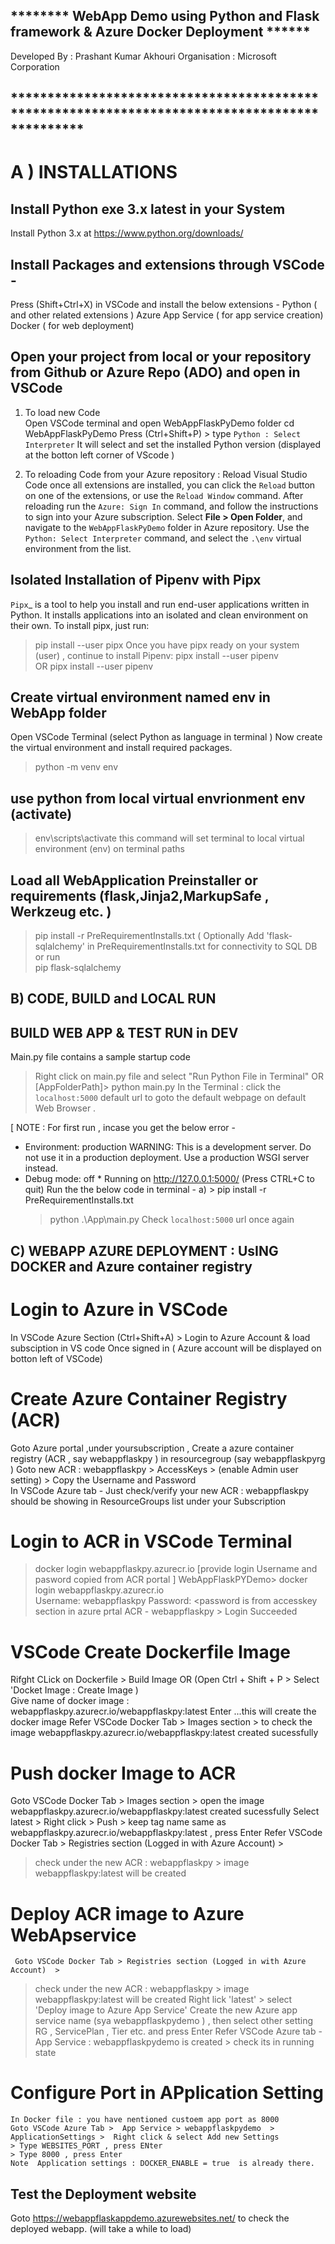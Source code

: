 ## ******** WebApp Demo using Python and Flask framework & Azure Docker Deployment  ****** ##
Developed By : Prashant Kumar Akhouri
Organisation : Microsoft Corporation
## ********************************************************************************************** ##

# A ) INSTALLATIONS 
## Install Python exe 3.x latest in your System
Install Python 3.x  at https://www.python.org/downloads/ 

## Install Packages and extensions through VSCode -
   Press (Shift+Ctrl+X) in VSCode and install the below extensions - 
    Python   ( and other related extensions )
    Azure App Service  ( for app service creation) 
    Docker  ( for web deployment) 

## Open your project from local or your repository from Github or Azure Repo (ADO) and open in VSCode

1. To load new Code  
   Open VSCode terminal and open WebAppFlaskPyDemo folder 
   cd  WebAppFlaskPyDemo 
    Press   (Ctrl+Shift+P) > type `Python : Select Interpreter`
   It will select and set the installed Python version (displayed at the botton left corner of VScode )

2. To reloading Code from your Azure repository :
   Reload Visual Studio Code once all extensions are installed, you can click the `Reload` button on one of the extensions, or use the `Reload Window` command.
   After reloading run the `Azure: Sign In` command, and follow the instructions to sign into your Azure subscription.
   Select **File > Open Folder**, and navigate to the `WebAppFlaskPyDemo` folder in Azure repository.
   Use the `Python: Select Interpreter` command, and select the `.\env` virtual environment from the list.

## Isolated Installation of Pipenv with Pipx
`Pipx`_ is a tool to help you install and run end-user applications written in Python. It installs applications into an isolated and clean environment on their own. To install pipx, just run:
> pip install --user pipx
Once you have pipx ready on your system (user) , continue to install Pipenv:
> pipx install --user pipenv    
OR
> pipx install --user pipenv 

## Create virtual environment named env in WebApp folder 
Open VSCode Terminal (select Python as language in terminal )
Now create the virtual environment and install required packages.
 > python -m venv env 

## use python from local virtual envrionment env  (activate)
> env\scripts\activate
this command will set terminal to local virtual environment (env) on terminal paths

## Load all WebApplication Preinstaller or requirements (flask,Jinja2,MarkupSafe , Werkzeug etc. ) 
> pip install -r PreRequirementInstalls.txt
 ( Optionally Add  'flask-sqlalchemy' in PreRequirementInstalls.txt  for connectivity to SQL DB
   or run  
   >  pip flask-sqlalchemy

## B) CODE, BUILD and LOCAL RUN 
## BUILD WEB APP  & TEST RUN in DEV 
 Main.py file contains a sample startup code  
 > Right click on main.py file and select "Run Python File in Terminal" 
 OR 
[AppFolderPath]> python main.py
In the Terminal : click the `localhost:5000` default url to goto the default webpage on default Web Browser .

[ NOTE : For first run , incase you get the below error -
 * Environment: production
   WARNING: This is a development server. Do not use it in a production deployment.
   Use a production WSGI server instead.
 * Debug mode: off  * Running on http://127.0.0.1:5000/ (Press CTRL+C to quit) 
   Run the  the below code in terminal  - 
   a) > pip install -r PreRequirementInstalls.txt
      > python .\App\main.py
   Check `localhost:5000` url once again 
 
## C) WEBAPP AZURE DEPLOYMENT : UsING DOCKER  and Azure container registry 
 # Login to Azure in VSCode
  In VSCode Azure Section (Ctrl+Shift+A) > Login to Azure Account & load subsciption  in VS code 
  Once signed in ( Azure account will be displayed on botton left of VSCode)
   
 # Create  Azure Container Registry (ACR)
 Goto Azure portal ,under yoursubscription , Create a azure container registry (ACR , say  webappflaskpy ) in resourcegroup  (say webappflaskpyrg )
 Goto new ACR : webappflaskpy > AccessKeys > (enable Admin user setting) > Copy the Username and Password  
 In VSCode Azure tab - Just check/verify your new ACR : webappflaskpy should be showing in ResourceGroups list under your Subscription 

 # Login to ACR in VSCode Terminal
 > docker login webappflaskpy.azurecr.io 
  [provide login Username and pasword copied from ACR portal ]
  WebAppFlaskPYDemo> docker login webappflaskpy.azurecr.io        
Username: webappflaskpy
Password: <password is from accesskey section in azure prtal ACR - webappflaskpy > 
Login Succeeded

# VSCode Create Dockerfile Image 
  Rifght CLick on Dockerfile > Build Image OR  (Open Ctrl + Shift + P  > Select 'Docket Image : Create Image )  
  Give name of docker image : webappflaskpy.azurecr.io/webappflaskpy:latest 
  Enter ...this will create the docker image
  Refer VSCode Docker Tab > Images section > to check the image  webappflaskpy.azurecr.io/webappflaskpy:latest  created sucessfully 

# Push docker Image to ACR
  Goto VSCode Docker Tab > Images section > open the image  webappflaskpy.azurecr.io/webappflaskpy:latest  created sucessfully 
  Select latest > Right click > Push > keep tag name same as webappflaskpy.azurecr.io/webappflaskpy:latest , press Enter
    Refer VSCode Docker Tab > Registries section (Logged in with Azure Account)  >
   > check under the new ACR :  webappflaskpy > image webappflaskpy:latest will be created 

 # Deploy ACR image to Azure WebApservice 
     Goto VSCode Docker Tab > Registries section (Logged in with Azure Account)  >
   > check under the new ACR :  webappflaskpy > image webappflaskpy:latest will be created 
   Right lick 'latest' > select 'Deploy image to Azure App Service'
   Create the new Azure app service name  (sya webappflaskpydemo ) , then select other setting RG , ServicePlan , Tier etc. and press Enter 
   Refer  VSCode Azure tab - App Service : webappflaskpydemo is created > check its in running state

# Configure  Port in APplication Setting  
    In Docker file : you have nentioned custoem app port as 8000
    Goto VSCode Azure Tab >  App Service > webappflaskpydemo  > ApplicationSettings >  Right click & select Add new Settings 
    > Type WEBSITES_PORT , press ENter 
    > Type 8000 , press Enter 
    Note  Application settings : DOCKER_ENABLE = true  is already there.
## Test the Deployment website  
   Goto https://webappflaskappdemo.azurewebsites.net/ to check the deployed webapp. (will take a while to load)


 